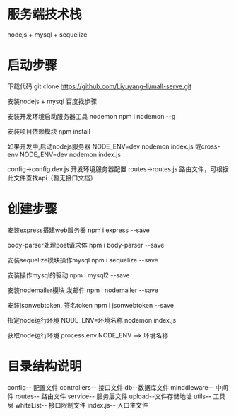 <!--
 * @Author: liyuyang liyuyang@example.com
 * @Date: 2023-06-02 11:49:23
 * @LastEditors: liyuyang liyuyang@example.com
 * @LastEditTime: 2023-06-02 11:51:09
 * @FilePath: \mall-serve\README.md
 * @Description: 这是默认设置,请设置`customMade`, 打开koroFileHeader查看配置 进行设置: https://github.com/OBKoro1/koro1FileHeader/wiki/%E9%85%8D%E7%BD%AE
-->
# 服务端技术栈
  nodejs + mysql + sequelize

# 启动步骤
  下载代码
  git clone https://github.com/Liyuyang-li/mall-serve.git

  安装nodejs + mysql
  百度找步骤

  安装开发环境启动服务器工具 nodemon 
  npm i nodemon --g

  安装项目依赖模块
  npm install

  如果开发中,启动nodejs服务器
  NODE_ENV=dev nodemon index.js
  或cross-env NODE_ENV=dev nodemon index.js

  config->config.dev.js 开发环境服务器配置
  routes->routes.js 路由文件，可根据此文件查找api（暂无接口文档）

# 创建步骤
  安装express搭建web服务器
  npm i express --save

  body-parser处理post请求体
  npm i body-parser --save

  安装sequelize模块操作mysql
  npm i sequelize --save

  安装操作mysql的驱动
  npm i mysql2 --save

  安装nodemailer模块 发邮件
  npm i nodemailer --save

  安装jsonwebtoken, 签名token
  npm i jsonwebtoken --save

  指定node运行环境
  NODE_ENV=环境名称 nodemon index.js

  获取node运行环境
  process.env.NODE_ENV ==> 环境名称

# 目录结构说明
  config-- 配置文件
  controllers-- 接口文件
  db--数据库文件
  minddleware-- 中间件
  routes-- 路由文件
  service-- 服务层文件
  upload--文件存储地址
  utils-- 工具层
  whiteList-- 接口限制文件
  index.js-- 入口主文件

